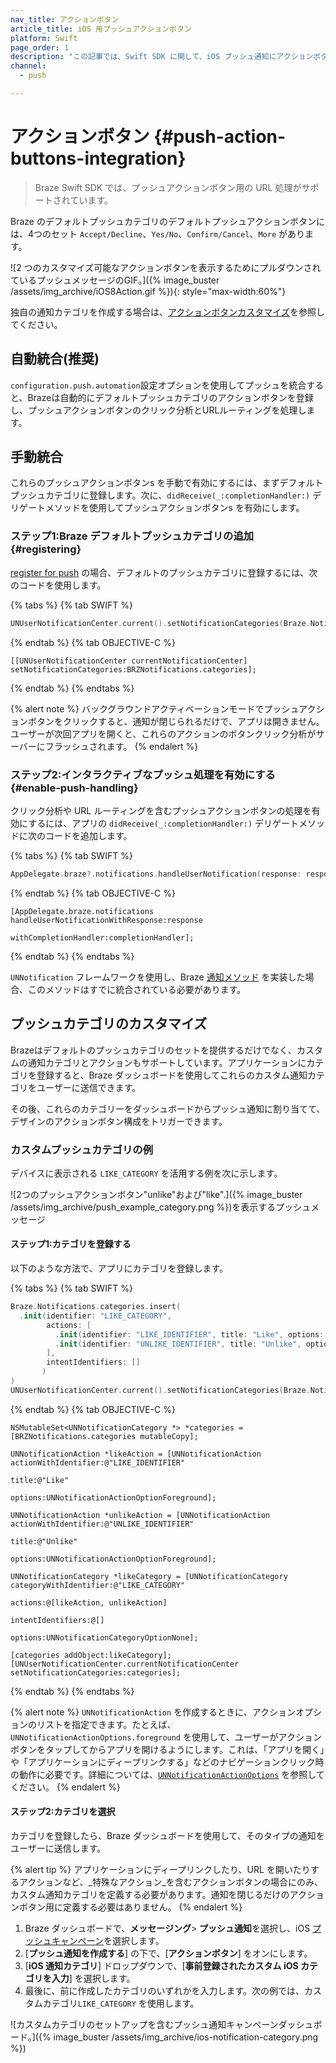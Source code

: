 ```yaml
---
nav_title: アクションボタン
article_title: iOS 用プッシュアクションボタン
platform: Swift
page_order: 1
description: "この記事では、Swift SDK に関して、iOS プッシュ通知にアクションボタンを実装する方法について説明します。"
channel:
  - push

---
```


# アクションボタン {#push-action-buttons-integration}

> Braze Swift SDK では、プッシュアクションボタン用の URL 処理がサポートされています。 

Braze のデフォルトプッシュカテゴリのデフォルトプッシュアクションボタンには、4つのセット `Accept/Decline`、`Yes/No`、`Confirm/Cancel`、`More` があります。 

![2 つのカスタマイズ可能なアクションボタンを表示するためにプルダウンされているプッシュメッセージのGIF。]({% image_buster /assets/img_archive/iOS8Action.gif %}){: style="max-width:60%"}

独自の通知カテゴリを作成する場合は、[アクションボタンカスタマイズ](#push-category-customization)を参照してください。

## 自動統合(推奨)

`configuration.push.automation`設定オプションを使用してプッシュを統合すると、Brazeは自動的にデフォルトプッシュカテゴリのアクションボタンを登録し、プッシュアクションボタンのクリック分析とURLルーティングを処理します。

## 手動統合

これらのプッシュアクションボタンs を手動で有効にするには、まずデフォルトプッシュカテゴリに登録します。次に、`didReceive(_:completionHandler:)` デリゲートメソッドを使用してプッシュアクションボタンs を有効にします。

### ステップ1:Braze デフォルトプッシュカテゴリの追加 {#registering}

[register for push]({{site.baseurl}}/developer_guide/platform_integration_guides/swift/push_notifications/integration/#step-4-register-push-tokens-with-braze) の場合、デフォルトのプッシュカテゴリに登録するには、次のコードを使用します。

{% tabs %}
{% tab SWIFT %}

```swift
UNUserNotificationCenter.current().setNotificationCategories(Braze.Notifications.categories)
```

{% endtab %}
{% tab OBJECTIVE-C %}

```objc
[[UNUserNotificationCenter currentNotificationCenter] setNotificationCategories:BRZNotifications.categories];
```

{% endtab %}
{% endtabs %}

{% alert note %}
バックグラウンドアクティベーションモードでプッシュアクションボタンをクリックすると、通知が閉じられるだけで、アプリは開きません。ユーザーが次回アプリを開くと、これらのアクションのボタンクリック分析がサーバーにフラッシュされます。
{% endalert %}

### ステップ2:インタラクティブなプッシュ処理を有効にする {#enable-push-handling}

クリック分析や URL ルーティングを含むプッシュアクションボタンの処理を有効にするには、アプリの `didReceive(_:completionHandler:)` デリゲートメソッドに次のコードを追加します。

{% tabs %}
{% tab SWIFT %}

```swift
AppDelegate.braze?.notifications.handleUserNotification(response: response, withCompletionHandler: completionHandler)
```

{% endtab %}
{% tab OBJECTIVE-C %}

```objc
[AppDelegate.braze.notifications handleUserNotificationWithResponse:response
                                              withCompletionHandler:completionHandler];
```

{% endtab %}
{% endtabs %}

`UNNotification` フレームワークを使用し、Braze [通知メソッド]({{site.baseurl}}/developer_guide/platform_integration_guides/swift/push_notifications/integration/#step-5-enable-push-handling) を実装した場合、このメソッドはすでに統合されている必要があります。 

## プッシュカテゴリのカスタマイズ

Brazeはデフォルトのプッシュカテゴリのセットを提供するだけでなく、カスタムの通知カテゴリとアクションもサポートしています。アプリケーションにカテゴリを登録すると、Braze ダッシュボードを使用してこれらのカスタム通知カテゴリをユーザーに送信できます。

その後、これらのカテゴリーをダッシュボードからプッシュ通知に割り当てて、デザインのアクションボタン構成をトリガーできます。 

### カスタムプッシュカテゴリの例

デバイスに表示される `LIKE_CATEGORY` を活用する例を次に示します。

![2つのプッシュアクションボタン"unlike"および"like".]({% image_buster /assets/img_archive/push_example_category.png %})を表示するプッシュメッセージ

#### ステップ1:カテゴリを登録する

以下のような方法で、アプリにカテゴリを登録します。

{% tabs %}
{% tab SWIFT %}

```swift
Braze.Notifications.categories.insert(
  .init(identifier: "LIKE_CATEGORY",
        actions: [
          .init(identifier: "LIKE_IDENTIFIER", title: "Like", options: [.foreground]),
          .init(identifier: "UNLIKE_IDENTIFIER", title: "Unlike", options: [.foreground])
        ],
        intentIdentifiers: []
       )
)
UNUserNotificationCenter.current().setNotificationCategories(Braze.Notifications.categories)
```

{% endtab %}
{% tab OBJECTIVE-C %}

```objc
NSMutableSet<UNNotificationCategory *> *categories = [BRZNotifications.categories mutableCopy];

UNNotificationAction *likeAction = [UNNotificationAction actionWithIdentifier:@"LIKE_IDENTIFIER"
                                                                        title:@"Like"
                                                                      options:UNNotificationActionOptionForeground];

UNNotificationAction *unlikeAction = [UNNotificationAction actionWithIdentifier:@"UNLIKE_IDENTIFIER"
                                                                          title:@"Unlike"
                                                                        options:UNNotificationActionOptionForeground];

UNNotificationCategory *likeCategory = [UNNotificationCategory categoryWithIdentifier:@"LIKE_CATEGORY"
                                                                              actions:@[likeAction, unlikeAction]
                                                                    intentIdentifiers:@[]
                                                                              options:UNNotificationCategoryOptionNone];

[categories addObject:likeCategory];
[UNUserNotificationCenter.currentNotificationCenter setNotificationCategories:categories];
```

{% endtab %}
{% endtabs %}

{% alert note %}
`UNNotificationAction` を作成するときに、アクションオプションのリストを指定できます。たとえば、`UNNotificationActionOptions.foreground` を使用して、ユーザーがアクションボタンをタップしてからアプリを開けるようにします。これは、「アプリを開く」や「アプリケーションにディープリンクする」などのナビゲーションクリック時の動作に必要です。詳細については、[`UNNotificationActionOptions`](https://developer.apple.com/documentation/usernotifications/unnotificationactionoptions) を参照してください。
{% endalert %}

#### ステップ2:カテゴリを選択

カテゴリを登録したら、Braze ダッシュボードを使用して、そのタイプの通知をユーザーに送信します。

{% alert tip %}
アプリケーションにディープリンクしたり、URL を開いたりするアクションなど、_特殊なアクション_を含むアクションボタンの場合にのみ、カスタム通知カテゴリを定義する必要があります。通知を閉じるだけのアクションボタン用に定義する必要はありません。
{% endalert %}

1. Braze ダッシュボードで、**メッセージング**> **プッシュ通知**を選択し、iOS [プッシュキャンペーン]({{site.baseurl}}/docs/user_guide/message_building_by_channel/push/creating_a_push_message)を選択します。
2. [**プッシュ通知を作成する**] の下で、[**アクションボタン**] をオンにします。
3. [**iOS 通知カテゴリ**] ドロップダウンで、[**事前登録されたカスタム iOS カテゴリを入力**] を選択します。
4. 最後に、前に作成したカテゴリのいずれかを入力します。次の例では、カスタムカテゴリ`LIKE_CATEGORY` を使用します。

![カスタムカテゴリのセットアップを含むプッシュ通知キャンペーンダッシュボード。]({% image_buster /assets/img_archive/ios-notification-category.png %})

